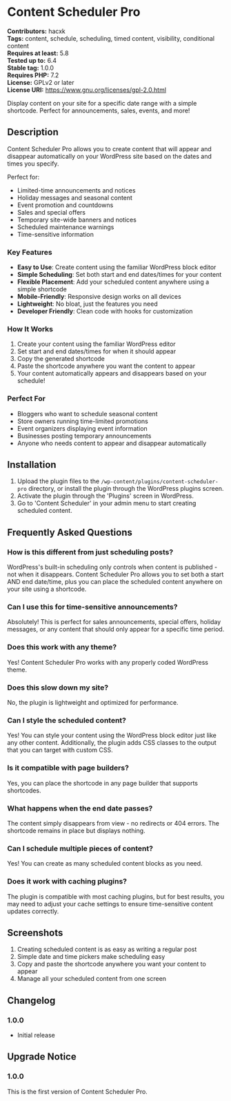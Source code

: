 # Content Scheduler Pro

**Contributors:** hacxk  
**Tags:** content, schedule, scheduling, timed content, visibility, conditional content  
**Requires at least:** 5.8  
**Tested up to:** 6.4  
**Stable tag:** 1.0.0  
**Requires PHP:** 7.2  
**License:** GPLv2 or later  
**License URI:** https://www.gnu.org/licenses/gpl-2.0.html  

Display content on your site for a specific date range with a simple shortcode. Perfect for announcements, sales, events, and more!

## Description

Content Scheduler Pro allows you to create content that will appear and disappear automatically on your WordPress site based on the dates and times you specify.

Perfect for:

- Limited-time announcements and notices
- Holiday messages and seasonal content
- Event promotion and countdowns
- Sales and special offers
- Temporary site-wide banners and notices
- Scheduled maintenance warnings
- Time-sensitive information

### Key Features

- **Easy to Use**: Create content using the familiar WordPress block editor
- **Simple Scheduling**: Set both start and end dates/times for your content
- **Flexible Placement**: Add your scheduled content anywhere using a simple shortcode
- **Mobile-Friendly**: Responsive design works on all devices
- **Lightweight**: No bloat, just the features you need
- **Developer Friendly**: Clean code with hooks for customization

### How It Works

1. Create your content using the familiar WordPress editor
2. Set start and end dates/times for when it should appear
3. Copy the generated shortcode
4. Paste the shortcode anywhere you want the content to appear
5. Your content automatically appears and disappears based on your schedule!

### Perfect For

- Bloggers who want to schedule seasonal content
- Store owners running time-limited promotions
- Event organizers displaying event information
- Businesses posting temporary announcements
- Anyone who needs content to appear and disappear automatically

## Installation

1. Upload the plugin files to the `/wp-content/plugins/content-scheduler-pro` directory, or install the plugin through the WordPress plugins screen.
2. Activate the plugin through the 'Plugins' screen in WordPress.
3. Go to 'Content Scheduler' in your admin menu to start creating scheduled content.

## Frequently Asked Questions

### How is this different from just scheduling posts?

WordPress's built-in scheduling only controls when content is published - not when it disappears. Content Scheduler Pro allows you to set both a start AND end date/time, plus you can place the scheduled content anywhere on your site using a shortcode.

### Can I use this for time-sensitive announcements?

Absolutely! This is perfect for sales announcements, special offers, holiday messages, or any content that should only appear for a specific time period.

### Does this work with any theme?

Yes! Content Scheduler Pro works with any properly coded WordPress theme.

### Does this slow down my site?

No, the plugin is lightweight and optimized for performance.

### Can I style the scheduled content?

Yes! You can style your content using the WordPress block editor just like any other content. Additionally, the plugin adds CSS classes to the output that you can target with custom CSS.

### Is it compatible with page builders?

Yes, you can place the shortcode in any page builder that supports shortcodes.

### What happens when the end date passes?

The content simply disappears from view - no redirects or 404 errors. The shortcode remains in place but displays nothing.

### Can I schedule multiple pieces of content?

Yes! You can create as many scheduled content blocks as you need.

### Does it work with caching plugins?

The plugin is compatible with most caching plugins, but for best results, you may need to adjust your cache settings to ensure time-sensitive content updates correctly.

## Screenshots

1. Creating scheduled content is as easy as writing a regular post
2. Simple date and time pickers make scheduling easy
3. Copy and paste the shortcode anywhere you want your content to appear
4. Manage all your scheduled content from one screen

## Changelog

### 1.0.0
- Initial release

## Upgrade Notice

### 1.0.0
This is the first version of Content Scheduler Pro.